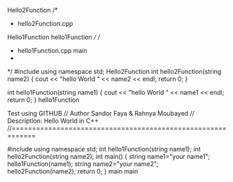  Hello2Function
/*
* hello2Function.cpp

Hello1Function
hello1Function
*/
/*
* hello1Function.cpp
main
*
*/
#include <iostream>
using namespace std;
Hello2Function
int hello2Function(string name2)
{
cout << "hello World " << name2 << endl;
return 0;
}

int hello1Function(string name1)
{
cout << "hello World " << name1 << endl;
return 0;
}
hello1Function

Test using GITHUB
// Author Sandor Faya & Rahnya Moubayed
// Description: Hello World in C++
//============================================================


#include <iostream>
using namespace std;
int hello1Function(string name1);
int hello2Function(string name2);
int main()
{
string name1="your name1";
hello1Function(name1);
string name2="your name2";
hello2Function(name2);
return 0;
}
 main
 main
